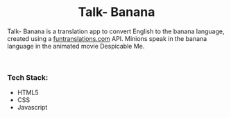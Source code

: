 <h1 align="center">Talk- Banana</h1>

Talk- Banana is a translation app to convert English to the banana language, created using a [funtranslations.com](https://funtranslations.com/minion) API. Minions speak in the banana language in the animated movie Despicable Me.

<br>



### Tech Stack:

* HTML5
* CSS
* Javascript